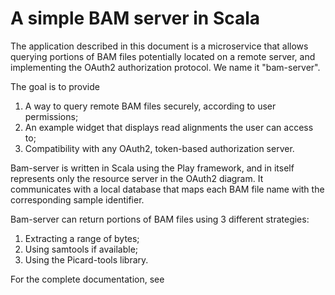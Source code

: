 
A simple BAM server in Scala
============================

The application described in this document is a microservice that allows querying portions of BAM files potentially located on a remote server, and implementing the OAuth2 authorization protocol. We name it "bam-server".

The goal is to provide

1. A way to query remote BAM files securely, according to user permissions;
2. An example widget that displays read alignments the user can access to;
3. Compatibility with any OAuth2, token-based authorization server.

Bam-server is written in Scala using the Play framework, and in itself represents only
the resource server in the OAuth2 diagram. It communicates with a local database
that maps each BAM file name with the corresponding sample identifier.

Bam-server can return portions of BAM files using 3 different strategies:

1. Extracting a range of bytes;
2. Using samtools if available;
3. Using the Picard-tools library.

For the complete documentation, see

[](http://bam-server-scala.readthedocs.io/en/latest/src/about.html)


